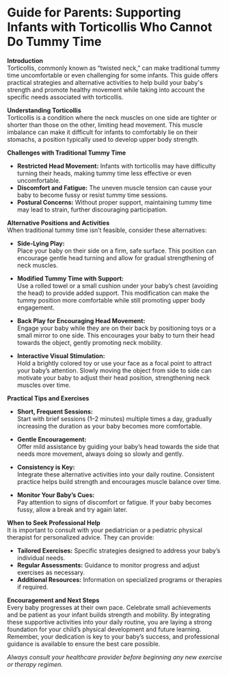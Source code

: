 # Guide for Parents: Supporting Infants with Torticollis Who Cannot Do Tummy Time

**Introduction**  
Torticollis, commonly known as “twisted neck,” can make traditional tummy time uncomfortable or even challenging for some infants. This guide offers practical strategies and alternative activities to help build your baby's strength and promote healthy movement while taking into account the specific needs associated with torticollis.

**Understanding Torticollis**  
Torticollis is a condition where the neck muscles on one side are tighter or shorter than those on the other, limiting head movement. This muscle imbalance can make it difficult for infants to comfortably lie on their stomachs, a position typically used to develop upper body strength.

**Challenges with Traditional Tummy Time**  
- **Restricted Head Movement:** Infants with torticollis may have difficulty turning their heads, making tummy time less effective or even uncomfortable.  
- **Discomfort and Fatigue:** The uneven muscle tension can cause your baby to become fussy or resist tummy time sessions.  
- **Postural Concerns:** Without proper support, maintaining tummy time may lead to strain, further discouraging participation.

**Alternative Positions and Activities**  
When traditional tummy time isn’t feasible, consider these alternatives:

- **Side-Lying Play:**  
  Place your baby on their side on a firm, safe surface. This position can encourage gentle head turning and allow for gradual strengthening of neck muscles.

- **Modified Tummy Time with Support:**  
  Use a rolled towel or a small cushion under your baby’s chest (avoiding the head) to provide added support. This modification can make the tummy position more comfortable while still promoting upper body engagement.

- **Back Play for Encouraging Head Movement:**  
  Engage your baby while they are on their back by positioning toys or a small mirror to one side. This encourages your baby to turn their head towards the object, gently promoting neck mobility.

- **Interactive Visual Stimulation:**  
  Hold a brightly colored toy or use your face as a focal point to attract your baby’s attention. Slowly moving the object from side to side can motivate your baby to adjust their head position, strengthening neck muscles over time.

**Practical Tips and Exercises**  
- **Short, Frequent Sessions:**  
  Start with brief sessions (1–2 minutes) multiple times a day, gradually increasing the duration as your baby becomes more comfortable.

- **Gentle Encouragement:**  
  Offer mild assistance by guiding your baby’s head towards the side that needs more movement, always doing so slowly and gently.

- **Consistency is Key:**  
  Integrate these alternative activities into your daily routine. Consistent practice helps build strength and encourages muscle balance over time.

- **Monitor Your Baby’s Cues:**  
  Pay attention to signs of discomfort or fatigue. If your baby becomes fussy, allow a break and try again later.

**When to Seek Professional Help**  
It is important to consult with your pediatrician or a pediatric physical therapist for personalized advice. They can provide:  
- **Tailored Exercises:** Specific strategies designed to address your baby’s individual needs.  
- **Regular Assessments:** Guidance to monitor progress and adjust exercises as necessary.  
- **Additional Resources:** Information on specialized programs or therapies if required.

**Encouragement and Next Steps**  
Every baby progresses at their own pace. Celebrate small achievements and be patient as your infant builds strength and mobility. By integrating these supportive activities into your daily routine, you are laying a strong foundation for your child’s physical development and future learning. Remember, your dedication is key to your baby’s success, and professional guidance is available to ensure the best care possible.

*Always consult your healthcare provider before beginning any new exercise or therapy regimen.*
